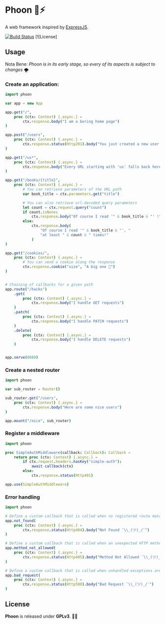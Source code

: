 
# Phoon 🐇⚡

A web framework inspired by [ExpressJS](https://expressjs.com/).


[![Build Status](https://api.travis-ci.org/ducdetronquito/phoon.svg?branch=master)](https://travis-ci.org/ducdetronquito/phoon) [![License]

## Usage

Nota Bene: *Phoon is in its early stage, so every of its aspects is subject to changes* 🌪️

### Create an application:

```nim
import phoon

var app = new App

app.get("/",
    proc (ctx: Context) {.async.} =
        ctx.response.body("I am a boring home page")
)

app.post("/users",
    proc (ctx: Context) {.async.} =
        ctx.response.status(Http201).body("You just created a new user !")
)

app.get("/us*",
    proc (ctx: Context) {.async.} =
        ctx.response.body("Every URL starting with 'us' falls back here.")
)

app.get("/books/{title}",
    proc (ctx: Context) {.async.} =
        # You can retrieve parameters of the URL path
        var book_title = ctx.parameters.get("title")

        # You can also retrieve url-decoded query parameters
        let count = ctx.request.query("count")
        if count.isNone:
            ctx.response.body("Of course I read '" & book_title & "' !")
        else:
            ctx.response.body(
                "Of course I read '" & book_title & "', "
                "at least " & count & " times!"
            )
)

app.get("/cookies/",
    proc (ctx: Context) {.async.} =
        # You can send a cookie along the response
        ctx.response.cookie("size", "A big one 🍪")
)


# Chaining of callbacks for a given path
app.route("/hacks")
    .get(
        proc (ctx: Context) {.async.} =
            ctx.response.body("I handle GET requests")
    )
    .patch(
        proc (ctx: Context) {.async.} =
            ctx.response.body("I handle PATCH requests")
    )
    .delete(
        proc (ctx: Context) {.async.} =
            ctx.response.body("I handle DELETE requests")
    )


app.serve(8080)
```

### Create a nested router

```nim
import phoon

var sub_router = Router()

sub_router.get("/users",
    proc (ctx: Context) {.async.} =
        ctx.response.body("Here are some nice users")
)

app.mount("/nice", sub_router)
```

### Register a middleware

```nim
import phoon

proc SimpleAuthMiddleware(callback: Callback): Callback =
    return proc (ctx: Context) {.async.} =
        if ctx.request.headers.hasKey("simple-auth"):
            await callback(ctx)
        else:
            ctx.response.status(Http401)

app.use(SimpleAuthMiddleware)
```


### Error handling

```nim
import phoon

# Define a custom callback that is called when no registered route matched the incoming request path.
app.not_found(
    proc (ctx: Context) {.async.} =
        ctx.response.status(Http404).body("Not Found ¯\\_(ツ)_/¯")
)

# Define a custom callback that is called when an unexpected HTTP method is used on a registered route.
app.method_not_allowed(
    proc (ctx: Context) {.async.} =
        ctx.response.status(Http405).body("Method Not Allowed ¯\\_(ツ)_/¯")
)

# Define a custom callback that is called when unhandled exceptions are raised in your code.
app.bad_request(
    proc (ctx: Context) {.async.} =
        ctx.response.status(Http500).body("Bad Request ¯\\_(ツ)_/¯")
)
```

## License

**Phoon** is released under **GPLv3**. 🎉🍻
